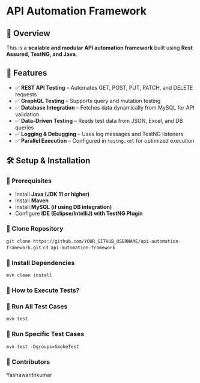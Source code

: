 # API Automation Framework  

## 📌 Overview  
This is a **scalable and modular API automation framework** built using **Rest Assured, TestNG, and Java**.  

## 🚀 Features  
- ✅ **REST API Testing** – Automates GET, POST, PUT, PATCH, and DELETE requests  
- ✅ **GraphQL Testing** – Supports query and mutation testing  
- ✅ **Database Integration** – Fetches data dynamically from MySQL for API validation  
- ✅ **Data-Driven Testing** – Reads test data from JSON, Excel, and DB queries  
- ✅ **Logging & Debugging** – Uses log messages and TestNG listeners  
- ✅ **Parallel Execution** – Configured in `testng.xml` for optimized execution  


## 🛠 Setup & Installation  
### 🔹 Prerequisites  
- Install **Java (JDK 11 or higher)**  
- Install **Maven**  
- Install **MySQL (if using DB integration)**  
- Configure **IDE (Eclipse/IntelliJ) with TestNG Plugin**  

### 🔹 Clone Repository  
```git clone https://github.com/YOUR_GITHUB_USERNAME/api-automation-framework.git```
```cd api-automation-framework```

### 🔹 Install Dependencies
```mvn clean install```

### 📌 How to Execute Tests?

### 🔹 Run All Test Cases
```mvn test```

### 🔹 Run Specific Test Cases
```mvn test -Dgroups=SmokeTest```

### 👥 Contributors
Yashawanthkumar
